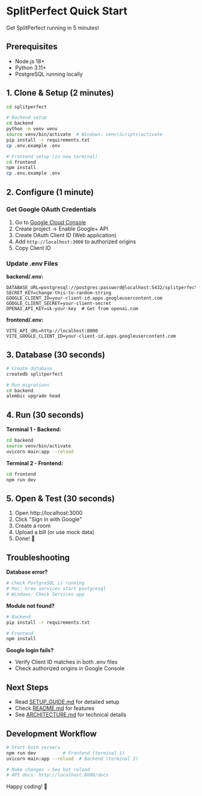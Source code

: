 # SplitPerfect Quick Start

Get SplitPerfect running in 5 minutes!

## Prerequisites

- Node.js 18+
- Python 3.11+
- PostgreSQL running locally

## 1. Clone & Setup (2 minutes)

```bash
cd splitperfect

# Backend setup
cd backend
python -m venv venv
source venv/bin/activate  # Windows: venv\Scripts\activate
pip install -r requirements.txt
cp .env.example .env

# Frontend setup (in new terminal)
cd frontend
npm install
cp .env.example .env
```

## 2. Configure (1 minute)

### Get Google OAuth Credentials

1. Go to [Google Cloud Console](https://console.cloud.google.com/)
2. Create project → Enable Google+ API
3. Create OAuth Client ID (Web application)
4. Add `http://localhost:3000` to authorized origins
5. Copy Client ID

### Update .env Files

**backend/.env:**
```env
DATABASE_URL=postgresql://postgres:password@localhost:5432/splitperfect
SECRET_KEY=change-this-to-random-string
GOOGLE_CLIENT_ID=your-client-id.apps.googleusercontent.com
GOOGLE_CLIENT_SECRET=your-client-secret
OPENAI_API_KEY=sk-your-key  # Get from openai.com
```

**frontend/.env:**
```env
VITE_API_URL=http://localhost:8000
VITE_GOOGLE_CLIENT_ID=your-client-id.apps.googleusercontent.com
```

## 3. Database (30 seconds)

```bash
# Create database
createdb splitperfect

# Run migrations
cd backend
alembic upgrade head
```

## 4. Run (30 seconds)

**Terminal 1 - Backend:**
```bash
cd backend
source venv/bin/activate
uvicorn main:app --reload
```

**Terminal 2 - Frontend:**
```bash
cd frontend
npm run dev
```

## 5. Open & Test (30 seconds)

1. Open http://localhost:3000
2. Click "Sign in with Google"
3. Create a room
4. Upload a bill (or use mock data)
5. Done! 🎉

## Troubleshooting

**Database error?**
```bash
# Check PostgreSQL is running
# Mac: brew services start postgresql
# Windows: Check Services app
```

**Module not found?**
```bash
# Backend
pip install -r requirements.txt

# Frontend
npm install
```

**Google login fails?**
- Verify Client ID matches in both .env files
- Check authorized origins in Google Console

## Next Steps

- Read [SETUP_GUIDE.md](SETUP_GUIDE.md) for detailed setup
- Check [README.md](README.md) for features
- See [ARCHITECTURE.md](ARCHITECTURE.md) for technical details

## Development Workflow

```bash
# Start both servers
npm run dev          # Frontend (terminal 1)
uvicorn main:app --reload  # Backend (terminal 2)

# Make changes → See hot reload
# API docs: http://localhost:8000/docs
```

Happy coding! 🚀
